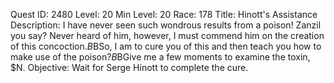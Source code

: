 Quest ID: 2480
Level: 20
Min Level: 20
Race: 178
Title: Hinott's Assistance
Description: I have never seen such wondrous results from a poison! Zanzil you say? Never heard of him, however, I must commend him on the creation of this concoction.$B$BSo, I am to cure you of this and then teach you how to make use of the poison?$B$BGive me a few moments to examine the toxin, $N.
Objective: Wait for Serge Hinott to complete the cure.
